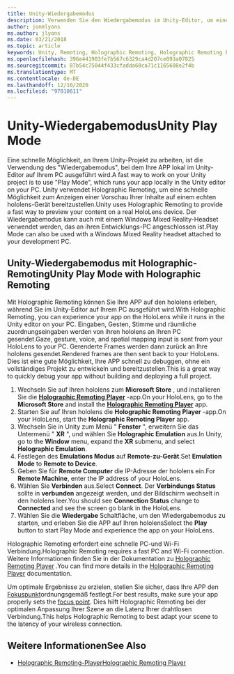 ```yaml
---
title: Unity-Wiedergabemodus
description: Verwenden Sie den Wiedergabemodus im Unity-Editor, um eine Vorschau der Änderungen auf einem Gerät anzuzeigen, ohne eine APP bereitzustellen.
author: jonmlyons
ms.author: jlyons
ms.date: 03/21/2018
ms.topic: article
keywords: Unity, Remoting, Holographic Remoting, Holographic Remoting Player, hololens, Mixed Reality-Headset, Windows Mixed Reality-Headset, Virtual Reality-Headset, Unity-Wiedergabemodus
ms.openlocfilehash: 396e441903fe7b567c6329ca4d207ce893a07825
ms.sourcegitcommit: 87b54c75044f433cfadda68ca71c1165608e2f4b
ms.translationtype: MT
ms.contentlocale: de-DE
ms.lasthandoff: 12/10/2020
ms.locfileid: "97010611"
---
```

# <a name="unity-play-mode"></a><span data-ttu-id="73c61-104">Unity-Wiedergabemodus</span><span class="sxs-lookup"><span data-stu-id="73c61-104">Unity Play Mode</span></span>

<span data-ttu-id="73c61-105">Eine schnelle Möglichkeit, an Ihrem Unity-Projekt zu arbeiten, ist die Verwendung des "Wiedergabemodus", bei dem Ihre APP lokal im Unity-Editor auf Ihrem PC ausgeführt wird.</span><span class="sxs-lookup"><span data-stu-id="73c61-105">A fast way to work on your Unity project is to use "Play Mode", which runs your app locally in the Unity editor on your PC.</span></span> <span data-ttu-id="73c61-106">Unity verwendet Holographic Remoting, um eine schnelle Möglichkeit zum Anzeigen einer Vorschau Ihrer Inhalte auf einem echten hololens-Gerät bereitzustellen.</span><span class="sxs-lookup"><span data-stu-id="73c61-106">Unity uses Holographic Remoting to provide a fast way to preview your content on a real HoloLens device.</span></span> <span data-ttu-id="73c61-107">Der Wiedergabemodus kann auch mit einem Windows Mixed Reality-Headset verwendet werden, das an ihren Entwicklungs-PC angeschlossen ist.</span><span class="sxs-lookup"><span data-stu-id="73c61-107">Play Mode can also be used with a Windows Mixed Reality headset attached to your development PC.</span></span>

## <a name="unity-play-mode-with-holographic-remoting"></a><span data-ttu-id="73c61-108">Unity-Wiedergabemodus mit Holographic-Remoting</span><span class="sxs-lookup"><span data-stu-id="73c61-108">Unity Play Mode with Holographic Remoting</span></span>

<span data-ttu-id="73c61-109">Mit Holographic Remoting können Sie Ihre APP auf den hololens erleben, während Sie im Unity-Editor auf Ihrem PC ausgeführt wird.</span><span class="sxs-lookup"><span data-stu-id="73c61-109">With Holographic Remoting, you can experience your app on the HoloLens while it runs in the Unity editor on your PC.</span></span> <span data-ttu-id="73c61-110">Eingaben, Gesten, Stimme und räumliche zuordnungseingaben werden von ihren hololens an Ihren PC gesendet.</span><span class="sxs-lookup"><span data-stu-id="73c61-110">Gaze, gesture, voice, and spatial mapping input is sent from your HoloLens to your PC.</span></span> <span data-ttu-id="73c61-111">Gerenderte Frames werden dann zurück an Ihre hololens gesendet.</span><span class="sxs-lookup"><span data-stu-id="73c61-111">Rendered frames are then sent back to your HoloLens.</span></span> <span data-ttu-id="73c61-112">Dies ist eine gute Möglichkeit, Ihre APP schnell zu debuggen, ohne ein vollständiges Projekt zu entwickeln und bereitzustellen.</span><span class="sxs-lookup"><span data-stu-id="73c61-112">This is a great way to quickly debug your app without building and deploying a full project.</span></span>
1. <span data-ttu-id="73c61-113">Wechseln Sie auf Ihren hololens zum **Microsoft Store** , und installieren Sie die **[Holographic Remoting Player](https://www.microsoft.com/store/p/holographic-remoting-player/9nblggh4sv40)** -app.</span><span class="sxs-lookup"><span data-stu-id="73c61-113">On your HoloLens, go to the **Microsoft Store** and install the **[Holographic Remoting Player](https://www.microsoft.com/store/p/holographic-remoting-player/9nblggh4sv40)** app.</span></span>
2. <span data-ttu-id="73c61-114">Starten Sie auf Ihren hololens die **Holographic Remoting Player** -app.</span><span class="sxs-lookup"><span data-stu-id="73c61-114">On your HoloLens, start the **Holographic Remoting Player** app.</span></span>
3. <span data-ttu-id="73c61-115">Wechseln Sie in Unity zum Menü " **Fenster** ", erweitern Sie das Untermenü " **XR** ", und wählen Sie **Holographic Emulation** aus.</span><span class="sxs-lookup"><span data-stu-id="73c61-115">In Unity, go to the **Window** menu, expand the **XR** submenu, and select **Holographic Emulation**.</span></span>
4. <span data-ttu-id="73c61-116">Festlegen des **Emulations Modus** auf **Remote-zu-Gerät**.</span><span class="sxs-lookup"><span data-stu-id="73c61-116">Set **Emulation Mode** to **Remote to Device**.</span></span>
5. <span data-ttu-id="73c61-117">Geben Sie für **Remote Computer** die IP-Adresse der hololens ein.</span><span class="sxs-lookup"><span data-stu-id="73c61-117">For **Remote Machine**, enter the IP address of your HoloLens.</span></span>
6. <span data-ttu-id="73c61-118">Wählen Sie **Verbinden** aus.</span><span class="sxs-lookup"><span data-stu-id="73c61-118">Select **Connect**.</span></span> <span data-ttu-id="73c61-119">Der **Verbindungs Status** sollte in **verbunden** angezeigt werden, und der Bildschirm wechselt in den hololens leer.</span><span class="sxs-lookup"><span data-stu-id="73c61-119">You should see **Connection Status** change to **Connected** and see the screen go blank in the HoloLens.</span></span>
7. <span data-ttu-id="73c61-120">Wählen Sie die **Wiedergabe** Schaltfläche, um den Wiedergabemodus zu starten, und erleben Sie die APP auf Ihren hololens</span><span class="sxs-lookup"><span data-stu-id="73c61-120">Select the **Play** button to start Play Mode and experience the app on your HoloLens.</span></span>

<span data-ttu-id="73c61-121">Holographic Remoting erfordert eine schnelle PC-und Wi-Fi Verbindung.</span><span class="sxs-lookup"><span data-stu-id="73c61-121">Holographic Remoting requires a fast PC and Wi-Fi connection.</span></span> <span data-ttu-id="73c61-122">Weitere Informationen finden Sie in der Dokumentation zu [Holographic Remoting Player](../platform-capabilities-and-apis/holographic-remoting-player.md) .</span><span class="sxs-lookup"><span data-stu-id="73c61-122">You can find more details in the [Holographic Remoting Player](../platform-capabilities-and-apis/holographic-remoting-player.md) documentation.</span></span>

<span data-ttu-id="73c61-123">Um optimale Ergebnisse zu erzielen, stellen Sie sicher, dass Ihre APP den [Fokuspunkt](focus-point-in-unity.md)ordnungsgemäß festlegt.</span><span class="sxs-lookup"><span data-stu-id="73c61-123">For best results, make sure your app properly sets the [focus point](focus-point-in-unity.md).</span></span> <span data-ttu-id="73c61-124">Dies hilft Holographic Remoting bei der optimalen Anpassung Ihrer Szene an die Latenz Ihrer drahtlosen Verbindung.</span><span class="sxs-lookup"><span data-stu-id="73c61-124">This helps Holographic Remoting to best adapt your scene to the latency of your wireless connection.</span></span>

## <a name="see-also"></a><span data-ttu-id="73c61-125">Weitere Informationen</span><span class="sxs-lookup"><span data-stu-id="73c61-125">See Also</span></span>
* [<span data-ttu-id="73c61-126">Holographic Remoting-Player</span><span class="sxs-lookup"><span data-stu-id="73c61-126">Holographic Remoting Player</span></span>](../platform-capabilities-and-apis/holographic-remoting-player.md)
